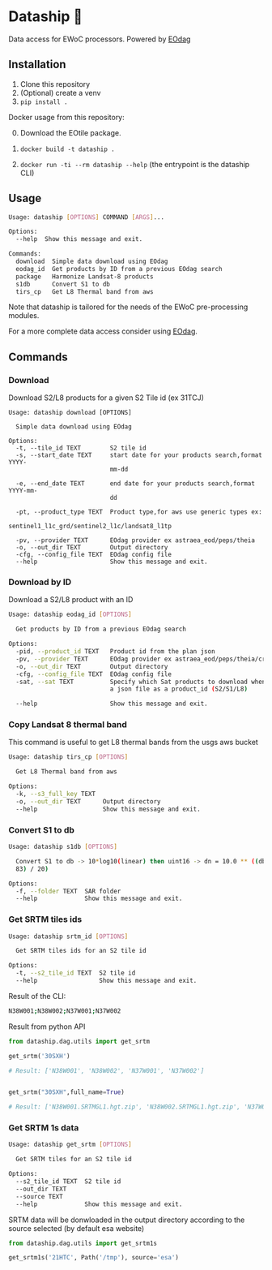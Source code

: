 # Dataship 🚤

Data access for EWoC processors. Powered by [EOdag](https://eodag.readthedocs.io/en/stable/)

## Installation
1. Clone this repository 
2. (Optional) create a venv
3. `pip install .`

Docker usage from this repository:

0. Download the EOtile package.

1. `docker build -t dataship .`

2. `docker run -ti --rm dataship --help` (the entrypoint is the dataship CLI)

## Usage 
```bash
Usage: dataship [OPTIONS] COMMAND [ARGS]...

Options:
  --help  Show this message and exit.

Commands:
  download  Simple data download using EOdag
  eodag_id  Get products by ID from a previous EOdag search
  package   Harmonize Landsat-8 products
  s1db      Convert S1 to db
  tirs_cp   Get L8 Thermal band from aws
```
Note that dataship is tailored for the needs of the EWoC pre-processing modules. 

For a more complete data access consider using [EOdag](https://eodag.readthedocs.io/en/stable/).

## Commands 

### Download 
Download S2/L8 products for a given S2 Tile id (ex 31TCJ)
```
Usage: dataship download [OPTIONS]

  Simple data download using EOdag

Options:
  -t, --tile_id TEXT        S2 tile id
  -s, --start_date TEXT     start date for your products search,format YYYY-
                            mm-dd

  -e, --end_date TEXT       end date for your products search,format YYYY-mm-
                            dd

  -pt, --product_type TEXT  Product type,for aws use generic types ex:
                            sentinel1_l1c_grd/sentinel2_l1c/landsat8_l1tp

  -pv, --provider TEXT      EOdag provider ex astraea_eod/peps/theia
  -o, --out_dir TEXT        Output directory
  -cfg, --config_file TEXT  EOdag config file
  --help                    Show this message and exit.
```
### Download by ID
Download a S2/L8 product with an ID
```bash
Usage: dataship eodag_id [OPTIONS]

  Get products by ID from a previous EOdag search

Options:
  -pid, --product_id TEXT   Product id from the plan json
  -pv, --provider TEXT      EOdag provider ex astraea_eod/peps/theia/creodias
  -o, --out_dir TEXT        Output directory
  -cfg, --config_file TEXT  EOdag config file
  -sat, --sat TEXT          Specify which Sat products to download when using
                            a json file as a product_id (S2/S1/L8)

  --help                    Show this message and exit.

```
### Copy Landsat 8 thermal band
This command is useful to get L8 thermal bands from the usgs aws bucket
```bash
Usage: dataship tirs_cp [OPTIONS]

  Get L8 Thermal band from aws

Options:
  -k, --s3_full_key TEXT
  -o, --out_dir TEXT      Output directory
  --help                  Show this message and exit.
```
### Convert S1 to db
```bash
Usage: dataship s1db [OPTIONS]

  Convert S1 to db -> 10*log10(linear) then uint16 -> dn = 10.0 ** ((db +
  83) / 20)

Options:
  -f, --folder TEXT  SAR folder
  --help             Show this message and exit.

```
### Get SRTM tiles ids
```bash
Usage: dataship srtm_id [OPTIONS]

  Get SRTM tiles ids for an S2 tile id

Options:
  -t, --s2_tile_id TEXT  S2 tile id
  --help                 Show this message and exit.
```
Result of the CLI:
```bash
N38W001;N38W002;N37W001;N37W002
```
Result from python API
```python
from dataship.dag.utils import get_srtm

get_srtm('30SXH')

# Result: ['N38W001', 'N38W002', 'N37W001', 'N37W002']


get_srtm("30SXH",full_name=True)

# Result: ['N38W001.SRTMGL1.hgt.zip', 'N38W002.SRTMGL1.hgt.zip', 'N37W001.SRTMGL1.hgt.zip', 'N37W002.SRTMGL1.hgt.zip']
```

### Get SRTM 1s data

```bash
Usage: dataship get_srtm [OPTIONS]

  Get SRTM tiles for an S2 tile id

Options:
  --s2_tile_id TEXT  S2 tile id
  --out_dir TEXT
  --source TEXT
  --help             Show this message and exit.
```

SRTM data will be donwloaded in the output directory according to the source selected (by default esa website)

```python
from dataship.dag.utils import get_srtm1s

get_srtm1s('21HTC', Path('/tmp'), source='esa')

```
